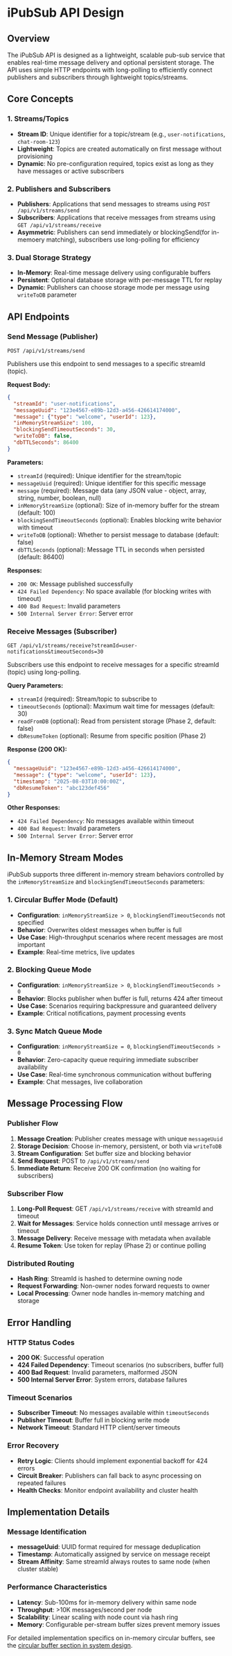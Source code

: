 # iPubSub API Design

## Overview

The iPubSub API is designed as a lightweight, scalable pub-sub service that enables real-time message delivery and optional persistent storage. The API uses simple HTTP endpoints with long-polling to efficiently connect publishers and subscribers through lightweight topics/streams.

## Core Concepts

### 1. Streams/Topics
- **Stream ID**: Unique identifier for a topic/stream (e.g., `user-notifications`, `chat-room-123`)
- **Lightweight**: Topics are created automatically on first message without provisioning
- **Dynamic**: No pre-configuration required, topics exist as long as they have messages or active subscribers

### 2. Publishers and Subscribers
- **Publishers**: Applications that send messages to streams using `POST /api/v1/streams/send`
- **Subscribers**: Applications that receive messages from streams using `GET /api/v1/streams/receive`
- **Asymmetric**: Publishers can send immediately or blockingSend(for in-memoery matching), subscribers use long-polling for efficiency

### 3. Dual Storage Strategy
- **In-Memory**: Real-time message delivery using configurable buffers
- **Persistent**: Optional database storage with per-message TTL for replay
- **Dynamic**: Publishers can choose storage mode per message using `writeToDB` parameter

## API Endpoints

### Send Message (Publisher)

```http
POST /api/v1/streams/send
```

Publishers use this endpoint to send messages to a specific streamId (topic).

**Request Body:**
```json
{
  "streamId": "user-notifications",
  "messageUuid": "123e4567-e89b-12d3-a456-426614174000", 
  "message": {"type": "welcome", "userId": 123},
  "inMemoryStreamSize": 100,
  "blockingSendTimeoutSeconds": 30,
  "writeToDB": false,
  "dbTTLSeconds": 86400
}
```

**Parameters:**
- `streamId` (required): Unique identifier for the stream/topic
- `messageUuid` (required): Unique identifier for this specific message
- `message` (required): Message data (any JSON value - object, array, string, number, boolean, null)
- `inMemoryStreamSize` (optional): Size of in-memory buffer for the stream (default: 100)
- `blockingSendTimeoutSeconds` (optional): Enables blocking write behavior with timeout
- `writeToDB` (optional): Whether to persist message to database (default: false)
- `dbTTLSeconds` (optional): Message TTL in seconds when persisted (default: 86400)

**Responses:**
- `200 OK`: Message published successfully
- `424 Failed Dependency`: No space available (for blocking writes with timeout)
- `400 Bad Request`: Invalid parameters
- `500 Internal Server Error`: Server error

### Receive Messages (Subscriber)

```http
GET /api/v1/streams/receive?streamId=user-notifications&timeoutSeconds=30
```

Subscribers use this endpoint to receive messages for a specific streamId (topic) using long-polling.

**Query Parameters:**
- `streamId` (required): Stream/topic to subscribe to
- `timeoutSeconds` (optional): Maximum wait time for messages (default: 30)
- `readFromDB` (optional): Read from persistent storage (Phase 2, default: false)
- `dbResumeToken` (optional): Resume from specific position (Phase 2)

**Response (200 OK):**
```json
{
  "messageUuid": "123e4567-e89b-12d3-a456-426614174000",
  "message": {"type": "welcome", "userId": 123},
  "timestamp": "2025-08-03T10:00:00Z",
  "dbResumeToken": "abc123def456"
}
```

**Other Responses:**
- `424 Failed Dependency`: No messages available within timeout
- `400 Bad Request`: Invalid parameters  
- `500 Internal Server Error`: Server error

## In-Memory Stream Modes

iPubSub supports three different in-memory stream behaviors controlled by the `inMemoryStreamSize` and `blockingSendTimeoutSeconds` parameters:

### 1. Circular Buffer Mode (Default)
- **Configuration**: `inMemoryStreamSize > 0`, `blockingSendTimeoutSeconds` not specified
- **Behavior**: Overwrites oldest messages when buffer is full
- **Use Case**: High-throughput scenarios where recent messages are most important
- **Example**: Real-time metrics, live updates

### 2. Blocking Queue Mode  
- **Configuration**: `inMemoryStreamSize > 0`, `blockingSendTimeoutSeconds > 0`
- **Behavior**: Blocks publisher when buffer is full, returns 424 after timeout
- **Use Case**: Scenarios requiring backpressure and guaranteed delivery
- **Example**: Critical notifications, payment processing events

### 3. Sync Match Queue Mode
- **Configuration**: `inMemoryStreamSize = 0`, `blockingSendTimeoutSeconds > 0`  
- **Behavior**: Zero-capacity queue requiring immediate subscriber availability
- **Use Case**: Real-time synchronous communication without buffering
- **Example**: Chat messages, live collaboration

## Message Processing Flow

### Publisher Flow
1. **Message Creation**: Publisher creates message with unique `messageUuid`
2. **Storage Decision**: Choose in-memory, persistent, or both via `writeToDB`
3. **Stream Configuration**: Set buffer size and blocking behavior
4. **Send Request**: POST to `/api/v1/streams/send`
5. **Immediate Return**: Receive 200 OK confirmation (no waiting for subscribers)

### Subscriber Flow  
1. **Long-Poll Request**: GET `/api/v1/streams/receive` with streamId and timeout
2. **Wait for Messages**: Service holds connection until message arrives or timeout
3. **Message Delivery**: Receive message with metadata when available
4. **Resume Token**: Use token for replay (Phase 2) or continue polling

### Distributed Routing
- **Hash Ring**: StreamId is hashed to determine owning node
- **Request Forwarding**: Non-owner nodes forward requests to owner
- **Local Processing**: Owner node handles in-memory matching and storage

## Error Handling

### HTTP Status Codes
- **200 OK**: Successful operation
- **424 Failed Dependency**: Timeout scenarios (no subscribers, buffer full)
- **400 Bad Request**: Invalid parameters, malformed JSON
- **500 Internal Server Error**: System errors, database failures

### Timeout Scenarios
- **Subscriber Timeout**: No messages available within `timeoutSeconds`  
- **Publisher Timeout**: Buffer full in blocking write mode
- **Network Timeout**: Standard HTTP client/server timeouts

### Error Recovery
- **Retry Logic**: Clients should implement exponential backoff for 424 errors
- **Circuit Breaker**: Publishers can fall back to async processing on repeated failures
- **Health Checks**: Monitor endpoint availability and cluster health

## Implementation Details

### Message Identification
- **messageUuid**: UUID format required for message deduplication
- **Timestamp**: Automatically assigned by service on message receipt
- **Stream Affinity**: Same streamId always routes to same node (when cluster stable)

### Performance Characteristics
- **Latency**: Sub-100ms for in-memory delivery within same node
- **Throughput**: >10K messages/second per node
- **Scalability**: Linear scaling with node count via hash ring
- **Memory**: Configurable per-stream buffer sizes prevent memory issues


For detailed implementation specifics on in-memory circular buffers, see the [circular buffer section in system design](./system-design.md#46-in-memory-circular-buffer-storage). 